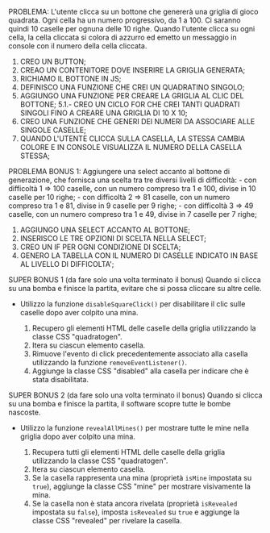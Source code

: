PROBLEMA: L'utente clicca su un bottone che genererà una griglia di gioco quadrata.
Ogni cella ha un numero progressivo, da 1 a 100. Ci saranno quindi 10 caselle per ognuna delle 10 righe. Quando l'utente clicca su ogni cella, la cella cliccata si colora di azzurro ed emetto un messaggio in console con il numero della cella cliccata.

1. CREO UN BUTTON;
2. CREAO UN CONTENITORE DOVE INSERIRE LA GRIGLIA GENERATA;
3. RICHIAMO IL BOTTONE IN JS;
4. DEFINISCO UNA FUNZIONE CHE CREI UN QUADRATINO SINGOLO;
5. AGGIUNGO UNA FUNZIONE PER CREARE LA GRIGLIA AL CLIC DEL BOTTONE;
    5.1.- CREO UN CICLO FOR CHE CREI TANTI QUADRATI SINGOLI FINO A CREARE UNA GRIGLIA DI 10 X 10;
6. CREO UNA FUNZIONE CHE GENERI DEI NUMERI DA ASSOCIARE ALLE SINGOLE CASELLE;
7. QUANDO L'UTENTE CLICCA SULLA CASELLA, LA STESSA CAMBIA COLORE E IN CONSOLE VISUALIZZA IL NUMERO DELLA CASELLA STESSA;

PROBLEMA BONUS 1: Aggiungere una select accanto al bottone di generazione, che fornisca una scelta tra tre diversi livelli di difficoltà:
                    - con difficoltà 1 => 100 caselle, con un numero compreso tra 1 e 100, divise in 10 caselle per 10 righe;
                    - con difficoltà 2 => 81 caselle, con un numero compreso tra 1 e 81, divise in 9 caselle per 9 righe;
                    - con difficoltà 3 => 49 caselle, con un numero compreso tra 1 e 49, divise in 7 caselle per 7 righe;

1. AGGIUNGO UNA SELECT ACCANTO AL BOTTONE;
2. INSERISCO LE TRE OPZIONI DI SCELTA NELLA SELECT;
3. CREO UN IF PER OGNI CONDIZIONE DI SCELTA;
4. GENERO LA TABELLA CON IL NUMERO DI CASELLE INDICATO IN BASE AL LIVELLO DI DIFFICOLTA';

SUPER BONUS 1 (da fare solo una volta terminato il bonus)
Quando si clicca su una bomba e finisce la partita, evitare che si possa cliccare su altre celle.

- Utilizzo la funzione `disableSquareClick()` per disabilitare il clic sulle caselle dopo aver colpito una mina.

    1. Recupero gli elementi HTML delle caselle della griglia utilizzando la classe CSS "quadratogen".
    2. Itera su ciascun elemento casella.
    3. Rimuove l'evento di click precedentemente associato alla casella utilizzando la funzione `removeEventListener()`.
    4. Aggiunge la classe CSS "disabled" alla casella per indicare che è stata disabilitata.


SUPER BONUS 2  (da fare solo una volta terminato il bonus)
Quando si clicca su una bomba e finisce la partita, il software scopre tutte le bombe nascoste.

- Utilizzo la funzione `revealAllMines()` per mostrare tutte le mine nella griglia dopo aver colpito una mina.

    1. Recupera tutti gli elementi HTML delle caselle della griglia utilizzando la classe CSS "quadratogen".
    2. Itera su ciascun elemento casella.
    3. Se la casella rappresenta una mina (proprietà `isMine` impostata su `true`), aggiunge la classe CSS "mine" per mostrare visivamente la mina.
    4. Se la casella non è stata ancora rivelata (proprietà `isRevealed` impostata su `false`), imposta `isRevealed` su `true` e aggiunge la classe CSS "revealed" per rivelare la casella.